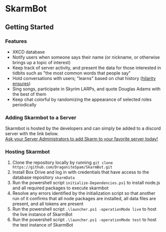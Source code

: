 # SkarmBot

## Getting Started

### Features

 - XKCD database
 - Notify users when someone says their name (or nickname, or otherwise brings up a topic of interest)
 - Keep track of server activity, and present the data for those interested in tidbits such as "the most common words that people say"
 - Hold conversations with users; "learns" based on chat history ([hilarity ensures](https://twitter.com/DragoniteSpam/status/1483687506923118593))
 - Sing songs, participate in Skyrim LARPs, and quote Douglas Adams with the best of them
 - Keep chat colorful by randomizing the appearance of selected roles periodically

### Adding Skarmbot to a Server
Skarmbot is hosted by the developers and can simply be added to a discord server with the link below.  
[Ask your Server Administrators to add Skarm to your favorite server today!](https://discordapp.com/oauth2/authorize?client_id=319291086570913806&scope=bot)

### Hosting Skarmbot
1. Clone the repository locally by running `git clone https://github.com/DragoniteSpam/SkarmBot.git`
2. Install Box Drive and log in with credentials that have access to the database repository `skarmData`
3. Run the powershell script `initialize-Dependencies.ps1` to install node.js and all required packages to execute skarmbot
4. Resolve any errors identified by the initialization script so that another run of it confirms that all node packages are installed, all data files are present, and all tokens are present
5. Run the powershell script `.\launcher.ps1 -operationMode live` to host the live instance of SkarmBot
6. Run the powershell script `.\launcher.ps1 -operationMode test` to host the test instance of SkarmBot
